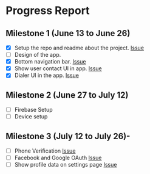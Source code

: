 # Progress Report

## Milestone 1 (June 13 to June 26)

- [x] Setup the repo and readme about the project. [Issue](https://github.com/jaiakash/its_urgent/issues/1)
- [ ] Design of the app.
- [x] Bottom navigation bar. [Issue](https://github.com/jaiakash/its_urgent/issues/3)
- [x] Show user contact UI in app. [Issue](https://github.com/jaiakash/its_urgent/issues/4)
- [x] Dialer UI in the app. [Issue](https://github.com/jaiakash/its_urgent/issues/5)

## Milestone 2 (June 27 to July 12)
- [ ] Firebase Setup
- [ ] Device setup

## Milestone 3 (July 12 to July 26)-
- [ ] Phone Verification [Issue](https://github.com/jaiakash/its_urgent/issues/14)
- [ ] Facebook and Google OAuth [Issue](https://github.com/jaiakash/its_urgent/issues/13)
- [ ] Show profile data on settings page [Issue](https://github.com/jaiakash/its_urgent/issues/14)
